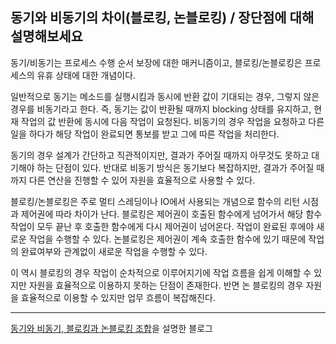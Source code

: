 ## 동기와 비동기의 차이(블로킹, 논블로킹) / 장단점에 대해 설명해보세요

동기/비동기는 프로세스 수행 순서 보장에 대한 매커니즘이고, 블로킹/논블로킹은 프로세스의 유휴 상태에 대한 개념이다.

일반적으로 동기는 메소드를 실행시킴과 동시에 반환 값이 기대되는 경우, 그렇지 않은 경우를 비동기라고 한다. 즉, 동기는 값이 반환될 때까지 blocking 상태를 유지하고, 현재 작업의 값 반환에 동시에 다음 작업이 요청된다. 비동기의 경우 작업을 요청하고 다른 일을 하다가 해당 작업이 완료되면 통보를 받고 그에 따른 작업을 처리한다.

동기의 경우 설계가 간단하고 직관적이지만, 결과가 주어질 때까지 아무것도 못하고 대기해야 하는 단점이 있다. 반대로 비동기 방식은 동기보다 복잡하지만, 결과가 주어질 때까지 다른 연산을 진행할 수 있어 자원을 효율적으로 사용할 수 있다.

블로킹/논블로킹은 주로 멀티 스레딩이나 IO에서 사용되는 개념으로 함수의 리턴 시점과 제어권에 따라 차이가 난다. 블로킹은 제어권이 호출된 함수에게 넘어가서 해당 함수 작업이 모두 끝난 후 호출한 함수에게 다시 제어권이 넘어온다. 작업이 완료된 후에야 새로운 작업을 수행할 수 있다. 논블로킹은 제어권이 계속 호출한 함수에 있기 때문에 작업의 완료여부와 관계없이 새로운 작업을 수행할 수 있다.

이 역시 블로킹의 경우 작업이 순차적으로 이루어지기에 작업 흐름을 쉽게 이해할 수 있지만 자원을 효율적으로 이용하지 못하는 단점이 존재한다. 반면 논 블로킹의 경우 자원을 효율적으로 이용할 수 있지만 업무 흐름이 복잡해진다.

<hr>

[동기와 비동기, 블로킹과 논블로킹 조합](https://evan-moon.github.io/2019/09/19/sync-async-blocking-non-blocking/#%EB%8F%99%EA%B8%B0-%EB%B0%A9%EC%8B%9D--%EB%85%BC%EB%B8%94%EB%A1%9D%ED%82%B9-%EB%B0%A9%EC%8B%9D)을 설명한 블로그
